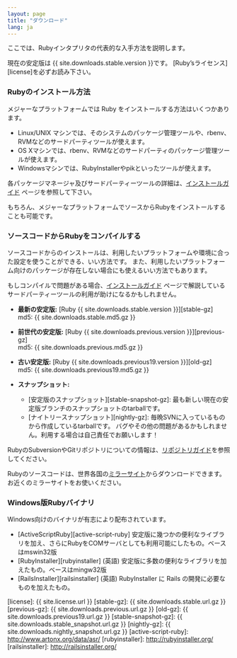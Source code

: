 ```yaml
---
layout: page
title: "ダウンロード"
lang: ja
---
```


ここでは、Rubyインタプリタの代表的な入手方法を説明します。

現在の安定版は {{ site.downloads.stable.version }}です。
[Ruby’sライセンス][license]を必ずお読み下さい。

### Rubyのインストール方法

メジャーなプラットフォームでは Ruby をインストールする方法はいくつかあります。

* Linux/UNIX マシンでは、そのシステムのパッケージ管理ツールや、rbenv、RVMなどのサードパーティツールが使えます。
* OS Xマシンでは、rbenv、RVMなどのサードパーティのパッケージ管理ツールが使えます。
* Windowsマシンでは、RubyInstallerやpikといったツールが使えます。

各パッケージマネージャ及びサードパーティーツールの詳細は、[インストールガイド](/ja/installation/) ページを参照して下さい。

もちろん、メジャーなプラットフォームでソースからRubyをインストールすることも可能です。

### ソースコードからRubyをコンパイルする

ソースコードからのインストールは、利用したいプラットフォームや環境に合った設定を使うことができる、いい方法です。
また、利用したいプラットフォーム向けのパッケージが存在しない場合にも使えるいい方法でもあります。

もしコンパイルで問題がある場合、[インストールガイド](/ja/installation/) ページで解説しているサードパーティーツールの利用が助けになるかもしれません。

* **最新の安定版:** [Ruby {{ site.downloads.stable.version }}][stable-gz]<br>
  md5: {{ site.downloads.stable.md5.gz }}

* **前世代の安定版:** [Ruby {{ site.downloads.previous.version }}][previous-gz]<br>
  md5: {{ site.downloads.previous.md5.gz }}

* **古い安定版:** [Ruby {{ site.downloads.previous19.version }}][old-gz]<br>
  md5: {{ site.downloads.previous19.md5.gz }}

* **スナップショット:**
  * [安定版のスナップショット][stable-snapshot-gz]:
    最も新しい現在の安定版ブランチのスナップショットのtarballです。
  * [ナイトリースナップショット][nightly-gz]:
    毎晩SVNに入っているものから作成しているtarballです。
    バグやその他の問題があるかもしれません。利用する場合は自己責任でお願いします！

RubyのSubversionやGitリポジトリについての情報は、[リポジトリガイド](/ja/documentation/repository-guide)を参照してください。

Rubyのソースコードは、世界各国の[ミラーサイト](/en/downloads/mirrors/)からダウンロードできます。
お近くのミラーサイトをお使いください。

### Windows版Rubyバイナリ

Windows向けのバイナリが有志により配布されています。

* [ActiveScriptRuby][active-script-ruby]
  安定版に幾つかの便利なライブラリを加え、さらにRubyをCOMサーバとしても利用可能にしたもの。ベースはmswin32版
* [RubyInstaller][rubyinstaller] (英語)
  安定版に多数の便利なライブラリを加えたもの。ベースはmingw32版
* [RailsInstaller][railsinstaller] (英語)
  RubyInstaller に Rails の開発に必要なものを加えたもの。



[license]: {{ site.license.url }}
[stable-gz]:   {{ site.downloads.stable.url.gz }}
[previous-gz]: {{ site.downloads.previous.url.gz }}
[old-gz]:      {{ site.downloads.previous19.url.gz }}
[stable-snapshot-gz]: {{ site.downloads.stable_snapshot.url.gz }}
[nightly-gz]: {{ site.downloads.nightly_snapshot.url.gz }}
[active-script-ruby]: http://www.artonx.org/data/asr/
[rubyinstaller]: http://rubyinstaller.org/
[railsinstaller]: http://railsinstaller.org/
